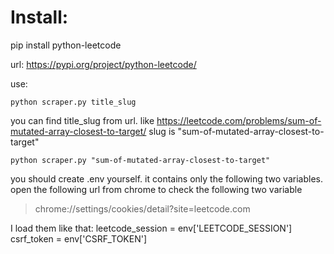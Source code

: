 # Install:

pip install python-leetcode

url: https://pypi.org/project/python-leetcode/

use:
```
python scraper.py title_slug
```
you can find title_slug from url.
like
https://leetcode.com/problems/sum-of-mutated-array-closest-to-target/
slug is "sum-of-mutated-array-closest-to-target"
```
python scraper.py "sum-of-mutated-array-closest-to-target"
```
you should create .env yourself.
it contains only the following two variables.
open the following url from chrome to check the following two variable

> chrome://settings/cookies/detail?site=leetcode.com

I load them like that:
leetcode_session = env['LEETCODE_SESSION']
csrf_token = env['CSRF_TOKEN']